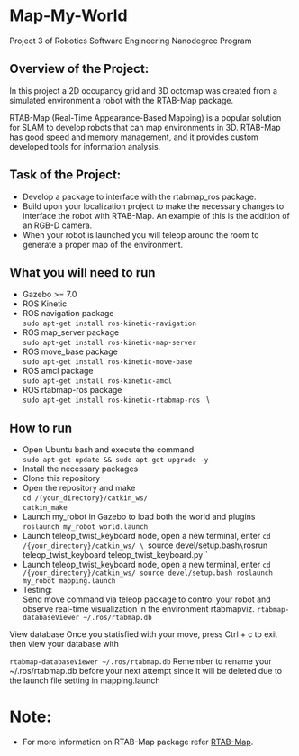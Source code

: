 # Map-My-World
Project 3 of Robotics Software Engineering Nanodegree Program 

## Overview of the Project:
In this project a 2D occupancy grid and 3D octomap was created from a simulated environment a robot with the RTAB-Map package.

RTAB-Map (Real-Time Appearance-Based Mapping) is a popular solution for SLAM to develop robots that can map environments in 3D. RTAB-Map has good speed and memory management, and it provides custom developed tools for information analysis. 

## Task of the Project:
* Develop a package to interface with the rtabmap_ros package.
* Build upon your localization project to make the necessary changes to interface the robot with RTAB-Map. An example of this is the addition of an RGB-D camera.
* When your robot is launched you will teleop around the room to generate a proper map of the environment.

## What you will need to run 
* Gazebo >= 7.0
* ROS Kinetic
* ROS navigation package \
`sudo apt-get install ros-kinetic-navigation`
* ROS map_server package \
`sudo apt-get install ros-kinetic-map-server`
* ROS move_base package \
`sudo apt-get install ros-kinetic-move-base`
* ROS amcl package \
`sudo apt-get install ros-kinetic-amcl`
* ROS rtabmap-ros package \
`sudo apt-get install ros-kinetic-rtabmap-ros ` \


## How to run 
* Open Ubuntu bash and execute the command \
`sudo apt-get update && sudo apt-get upgrade -y`
* Install the necessary packages 
* Clone this repository 
* Open the repository and make \
`cd /(your_directory}/catkin_ws/` \
`catkin_make`
* Launch my_robot in Gazebo to load both the world and plugins
`roslaunch my_robot world.launch`
* Launch teleop_twist_keyboard node, open a new terminal, enter
`cd /{your_directory}/catkin_ws/ \
`source devel/setup.bash` \
`rosrun teleop_twist_keyboard teleop_twist_keyboard.py``
* Launch teleop_twist_keyboard node, open a new terminal, enter
`cd /{your_directory}/catkin_ws/
source devel/setup.bash
roslaunch my_robot mapping.launch`
* Testing: \
Send move command via teleop package to control your robot and observe real-time visualization in the environment rtabmapviz.
`rtabmap-databaseViewer ~/.ros/rtabmap.db`

View database Once you statisfied with your move, press Ctrl + c to exit then view your database with

`rtabmap-databaseViewer ~/.ros/rtabmap.db`
Remember to rename your ~/.ros/rtabmap.db before your next attempt since it will be deleted due to the launch file setting in mapping.launch




# Note:
* For more information on RTAB-Map package refer [RTAB-Map](http://wiki.ros.org/rtabmap_ros).
